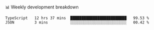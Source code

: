 📊 Weekly development breakdown
<!--START_SECTION:waka-->
```text
TypeScript   12 hrs 37 mins  █████████████████████████   99.53 % 
JSON         3 mins          ░░░░░░░░░░░░░░░░░░░░░░░░░   00.42 % 
```
<!--END_SECTION:waka-->
